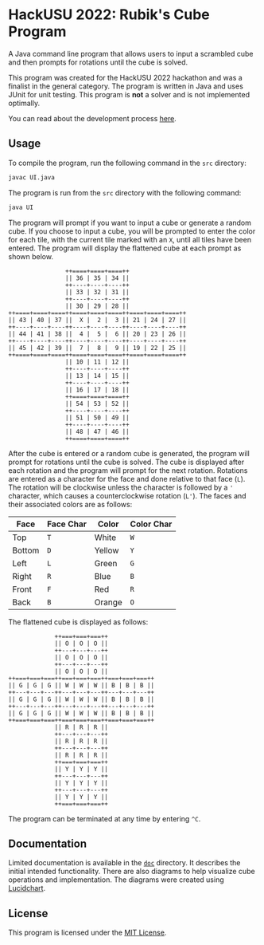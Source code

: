 # HackUSU 2022: Rubik's Cube Program

A Java command line program that allows users to input a scrambled cube and then prompts for rotations until the cube
is solved.

This program was created for the HackUSU 2022 hackathon and was a finalist in the general category. The program is
written in Java and uses JUnit for unit testing. This program is **not** a solver and is not implemented optimally.

You can read about the development process [here](https://joshua-hales.github.io/competition/2022/12/29/hack-usu.html).


## Usage

To compile the program, run the following command in the `src` directory:

```bash
javac UI.java
```

The program is run from the `src` directory with the following command:

```bash
java UI
```

The program will prompt if you want to input a cube or generate a random cube. If you choose to input a cube, you will
be prompted to enter the color for each tile, with the current tile marked with an `X`, until all tiles have been 
entered. The program will display the flattened cube at each prompt as shown below.

```
                ++====+====+====++
                || 36 | 35 | 34 ||
                ++----+----+----++
                || 33 | 32 | 31 ||
                ++----+----+----++
                || 30 | 29 | 28 ||
++====+====+====++====+====+====++====+====+====++
|| 43 | 40 | 37 ||  X |  2 |  3 || 21 | 24 | 27 ||
++----+----+----++----+----+----++----+----+----++
|| 44 | 41 | 38 ||  4 |  5 |  6 || 20 | 23 | 26 ||
++----+----+----++----+----+----++----+----+----++
|| 45 | 42 | 39 ||  7 |  8 |  9 || 19 | 22 | 25 ||
++====+====+====++====+====+====++====+====+====++
                || 10 | 11 | 12 ||
                ++----+----+----++
                || 13 | 14 | 15 ||
                ++----+----+----++
                || 16 | 17 | 18 ||
                ++====+====+====++
                || 54 | 53 | 52 ||
                ++----+----+----++
                || 51 | 50 | 49 ||
                ++----+----+----++
                || 48 | 47 | 46 ||
                ++====+====+====++
```

After the cube is entered or a random cube is generated, the program will prompt for rotations until the cube is solved.
The cube is displayed after each rotation and the program will prompt for the next rotation. Rotations are entered as a
character for the face and done relative to that face (`L`). The rotation will be clockwise unless the character is
followed by a `'` character, which causes a counterclockwise rotation (`L'`). The faces and their associated colors are
as follows:

| Face   | Face Char | Color  | Color Char |
|--------|-----------|--------|------------|
| Top    | `T`       | White  | `W`        |
| Bottom | `D`       | Yellow | `Y`        |
| Left   | `L`       | Green  | `G`        |
| Right  | `R`       | Blue   | `B`        |
| Front  | `F`       | Red    | `R`        |
| Back   | `B`       | Orange | `O`        |

The flattened cube is displayed as follows:

```
             ++===+===+===++
             || O | O | O ||
             ++---+---+---++
             || O | O | O ||
             ++---+---+---++
             || O | O | O ||
++===+===+===++===+===+===++===+===+===++
|| G | G | G || W | W | W || B | B | B ||
++---+---+---++---+---+---++---+---+---++
|| G | G | G || W | W | W || B | B | B ||
++---+---+---++---+---+---++---+---+---++
|| G | G | G || W | W | W || B | B | B ||
++===+===+===++===+===+===++===+===+===++
             || R | R | R ||
             ++---+---+---++
             || R | R | R ||
             ++---+---+---++
             || R | R | R ||
             ++===+===+===++
             || Y | Y | Y ||
             ++---+---+---++
             || Y | Y | Y ||
             ++---+---+---++
             || Y | Y | Y ||
             ++===+===+===++
```

The program can be terminated at any time by entering `^C`.


## Documentation

Limited documentation is available in the [`doc`](doc) directory. It describes the initial intended functionality. There
are also diagrams to help visualize cube operations and implementation. The diagrams were created using
[Lucidchart](https://www.lucidchart.com/pages/).


## License

This program is licensed under the [MIT License](LICENSE.md).
